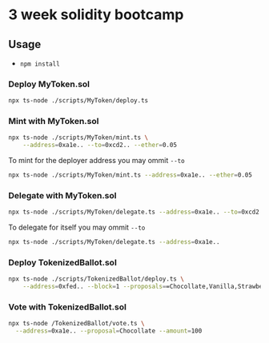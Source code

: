 # 3 week solidity bootcamp

## Usage

* `npm install`

### Deploy MyToken.sol

```bash
npx ts-node ./scripts/MyToken/deploy.ts
```

### Mint with MyToken.sol

```bash
npx ts-node ./scripts/MyToken/mint.ts \
    --address=0xa1e.. --to=0xcd2.. --ether=0.05
```

To mint for the deployer address you may ommit `--to`
```bash
npx ts-node ./scripts/MyToken/mint.ts --address=0xa1e.. --ether=0.05
```

### Delegate with MyToken.sol

```bash
npx ts-node ./scripts/MyToken/delegate.ts --address=0xa1e.. --to=0xcd2..
```

To delegate for itself you may ommit `--to`
```bash
npx ts-node ./scripts/MyToken/delegate.ts --address=0xa1e..
```

### Deploy TokenizedBallot.sol

```bash
npx ts-node ./scripts/TokenizedBallot/deploy.ts \
	--address=0xfed.. --block=1 --proposals==Chocollate,Vanilla,Strawberry
```

### Vote with TokenizedBallot.sol

```bash
npx ts-node /TokenizedBallot/vote.ts \
  --address=0xa1e.. --proposal=Chocollate --amount=100
```
